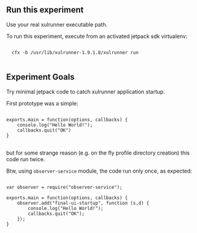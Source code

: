 ## Run this experiment ##

<span class="aside">
Use your real xulrunner executable path.
</span>

To run this experiment, execute from an activated jetpack sdk virtualenv:

<pre>
<code>
  cfx -b /usr/lib/xulrunner-1.9.1.8/xulrunner run
</code>
</pre>

## Experiment Goals ##

Try minimal jetpack code to catch xulrunner application startup.

First prototype was a simple:

<pre>
<code>
exports.main = function(options, callbacks) {
    console.log("Hello World!");
    callbacks.quit("OK")
}
</code>
</pre>

but for some strange reason (e.g. on the fly profile directory creation)
this code run twice.

Btw, using <code>observer-service</code> module, the code run only once, 
as expected:

<pre>
<code>
var observer = require("observer-service");

exports.main = function(options, callbacks) {
    observer.add("final-ui-startup", function (s,d) {
        console.log("Hello World!");
        callbacks.quit("OK");
    });
}
</code>
</pre>